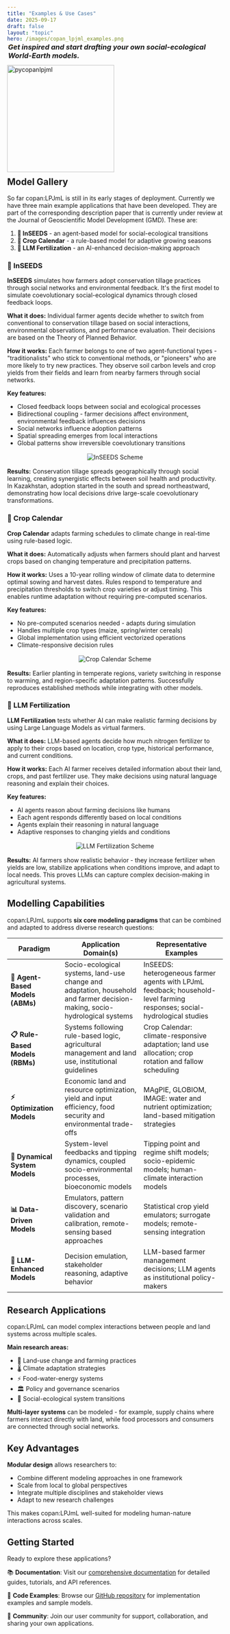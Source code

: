 ```yaml
---
title: "Examples & Use Cases"
date: 2025-09-17
draft: false
layout: "topic"
hero: /images/copan_lpjml_examples.png
---
```


<div style="display: flex; align-items: center; gap: 10px; flex-wrap: wrap; margin-top: -30px; margin-bottom: -20px;">
  <div style="flex: 1; min-width: 300px;">
    <h3 style="margin: 2;"><em>Get inspired and start drafting your own social-ecological World-Earth models.</em></h3>
  </div>
  <div style="flex-shrink: 0;">
    <img src="/images/logo_med.svg" alt="pycopanlpjml" style="width: 250px; height: auto;">
  </div>
</div>

## Model Gallery

So far copan:LPJmL is still in its early stages of deployment. 
Currently we have three main example applications that have been developed.
They are part of the corresponding description paper that is currently under
review at the Journal of Geoscientific Model Development (GMD). These are:

1. **🤖 InSEEDS** - an agent-based model for social-ecological transitions
2. **📅 Crop Calendar** - a rule-based model for adaptive growing seasons
3. **🧠 LLM Fertilization** - an AI-enhanced decision-making approach

### 🤖 InSEEDS

**InSEEDS** simulates how farmers adopt conservation tillage practices through social networks and environmental feedback. It's the first model to simulate coevolutionary social-ecological dynamics through closed feedback loops.

**What it does:** Individual farmer agents decide whether to switch from conventional to conservation tillage based on social interactions, environmental observations, and performance evaluation. Their decisions are based on the Theory of Planned Behavior.

**How it works:** Each farmer belongs to one of two agent-functional types - "traditionalists" who stick to conventional methods, or "pioneers" who are more likely to try new practices. They observe soil carbon levels and crop yields from their fields and learn from nearby farmers through social networks.

**Key features:**
- Closed feedback loops between social and ecological processes
- Bidirectional coupling - farmer decisions affect environment, environmental feedback influences decisions
- Social networks influence adoption patterns  
- Spatial spreading emerges from local interactions
- Global patterns show irreversible coevolutionary transitions

<div style="text-align: center; margin: 1rem 0;">
  <img src="/images/inseeds_scheme.png" alt="InSEEDS Scheme" style="max-width: 80%; height: auto; max-height: 400px;">
</div>

**Results:** Conservation tillage spreads geographically through social learning, creating synergistic effects between soil health and productivity. In Kazakhstan, adoption started in the south and spread northeastward, demonstrating how local decisions drive large-scale coevolutionary transformations.


### 📅 Crop Calendar

**Crop Calendar** adapts farming schedules to climate change in real-time using rule-based logic.

**What it does:** Automatically adjusts when farmers should plant and harvest crops based on changing temperature and precipitation patterns.

**How it works:** Uses a 10-year rolling window of climate data to determine optimal sowing and harvest dates. Rules respond to temperature and precipitation thresholds to switch crop varieties or adjust timing. This enables runtime adaptation without requiring pre-computed scenarios.

**Key features:**
- No pre-computed scenarios needed - adapts during simulation
- Handles multiple crop types (maize, spring/winter cereals)
- Global implementation using efficient vectorized operations
- Climate-responsive decision rules

<div style="text-align: center; margin: 1rem 0;">
  <img src="/images/crop_calendar_scheme.png" alt="Crop Calendar Scheme" style="max-width: 80%; height: auto; max-height: 350px;">
</div>

**Results:** Earlier planting in temperate regions, variety switching in response to warming, and region-specific adaptation patterns. Successfully reproduces established methods while integrating with other models.


### 🧠 LLM Fertilization

**LLM Fertilization** tests whether AI can make realistic farming decisions by using Large Language Models as virtual farmers.

**What it does:** LLM-based agents decide how much nitrogen fertilizer to apply to their crops based on location, crop type, historical performance, and current conditions.

**How it works:** Each AI farmer receives detailed information about their land, crops, and past fertilizer use. They make decisions using natural language reasoning and explain their choices.

**Key features:**
- AI agents reason about farming decisions like humans
- Each agent responds differently based on local conditions
- Agents explain their reasoning in natural language
- Adaptive responses to changing yields and conditions

<div style="text-align: center; margin: 1rem 0;">
  <img src="/images/llm_fertilization_scheme.png" alt="LLM Fertilization Scheme" style="max-width: 80%; height: auto; max-height: 320px;">
</div>

**Results:** AI farmers show realistic behavior - they increase fertilizer when yields are low, stabilize applications when conditions improve, and adapt to local needs. This proves LLMs can capture complex decision-making in agricultural systems.


## Modelling Capabilities

copan:LPJmL supports **six core modeling paradigms** that can be combined and adapted to address diverse research questions:

| **Paradigm** | **Application Domain(s)** | **Representative Examples** |
|--------------|-------------------------|----------------------------|
| **🤖 Agent-Based Models (ABMs)** | Socio-ecological systems, land-use change and adaptation, household and farmer decision-making, socio-hydrological systems | InSEEDS: heterogeneous farmer agents with LPJmL feedback; household-level farming responses; social-hydrological studies |
| **📋 Rule-Based Models (RBMs)** | Systems following rule-based logic, agricultural management and land use, institutional guidelines | Crop Calendar: climate-responsive adaptation; land use allocation; crop rotation and fallow scheduling |
| **⚡ Optimization Models** | Economic land and resource optimization, yield and input efficiency, food security and environmental trade-offs | MAgPIE, GLOBIOM, IMAGE: water and nutrient optimization; land-based mitigation strategies |
| **🔄 Dynamical System Models** | System-level feedbacks and tipping dynamics, coupled socio-environmental processes, bioeconomic models | Tipping point and regime shift models; socio-epidemic models; human-climate interaction models |
| **📊 Data-Driven Models** | Emulators, pattern discovery, scenario validation and calibration, remote-sensing based approaches | Statistical crop yield emulators; surrogate models; remote-sensing integration |
| **🧠 LLM-Enhanced Models** | Decision emulation, stakeholder reasoning, adaptive behavior | LLM-based farmer management decisions; LLM agents as institutional policy-makers |

## Research Applications

copan:LPJmL can model complex interactions between people and land systems across multiple scales.

**Main research areas:**
- 🌱 Land-use change and farming practices
- 🌡️ Climate adaptation strategies
- ⚡ Food-water-energy systems
- 🏛️ Policy and governance scenarios
- 🔄 Social-ecological system transitions

**Multi-layer systems** can be modeled - for example, supply chains where farmers interact directly with land, while food processors and consumers are connected through social networks.

## Key Advantages

**Modular design** allows researchers to:
- Combine different modeling approaches in one framework
- Scale from local to global perspectives
- Integrate multiple disciplines and stakeholder views
- Adapt to new research challenges

This makes copan:LPJmL well-suited for modeling human-nature interactions across scales.

## Getting Started

Ready to explore these applications? 

📚 **Documentation**: Visit our [comprehensive documentation](https://copanlpjml.pik-potsdam.de) for detailed guides, tutorials, and API references.

🔧 **Code Examples**: Browse our [GitHub repository](https://github.com/pik-copan/pycopanlpjml) for implementation examples and sample models.

🤝 **Community**: Join our user community for support, collaboration, and sharing your own applications.
